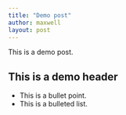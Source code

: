 ```yaml
---
title: "Demo post"
author: maxwell
layout: post
---
```


This is a demo post.

## This is a demo header

*  This is a bullet point.
*  This is a bulleted list.
